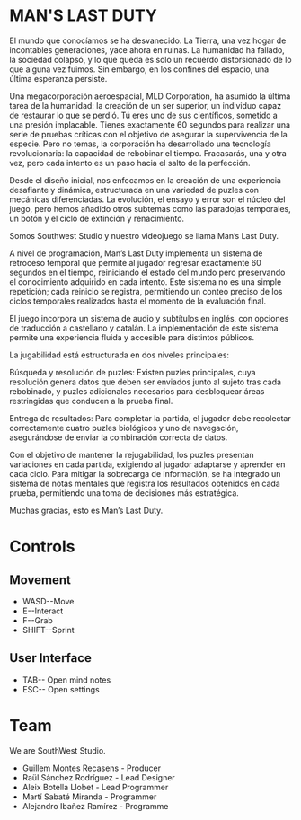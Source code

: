 # MAN'S LAST DUTY

El mundo que conocíamos se ha desvanecido. La Tierra, una vez hogar de incontables generaciones, yace ahora en ruinas. La humanidad ha fallado, la sociedad colapsó, y lo que queda es solo un recuerdo distorsionado de lo que alguna vez fuimos. Sin embargo, en los confines del espacio, una última esperanza persiste.

Una megacorporación aeroespacial, MLD Corporation, ha asumido la última tarea de la humanidad: la creación de un ser superior, un individuo capaz de restaurar lo que se perdió. Tú eres uno de sus científicos, sometido a una presión implacable. Tienes exactamente 60 segundos para realizar una serie de pruebas críticas con el objetivo de asegurar la supervivencia de la especie. Pero no temas, la corporación ha desarrollado una tecnología revolucionaria: la capacidad de rebobinar el tiempo. Fracasarás, una y otra vez, pero cada intento es un paso hacia el salto de la perfección.

Desde el diseño inicial, nos enfocamos en la creación de una experiencia desafiante y dinámica, estructurada en una variedad de puzles con mecánicas diferenciadas. La evolución, el ensayo y error son el núcleo del juego, pero hemos añadido otros subtemas  como las paradojas temporales, un botón y el ciclo de extinción y renacimiento.

Somos Southwest Studio y nuestro videojuego se llama Man’s Last Duty.

A nivel de programación, Man’s Last Duty implementa un sistema de retroceso temporal que permite al jugador regresar exactamente 60 segundos en el tiempo, reiniciando el estado del mundo pero preservando el conocimiento adquirido en cada intento. Este sistema no es una simple repetición; cada reinicio se registra, permitiendo un conteo preciso de los ciclos temporales realizados hasta el momento de la evaluación final.

El juego incorpora un sistema de audio y subtítulos en inglés, con opciones de traducción a castellano y catalán. La implementación de este sistema permite una experiencia fluida y accesible para distintos públicos.

La jugabilidad está estructurada en dos niveles principales:

Búsqueda y resolución de puzles: Existen puzles principales, cuya resolución genera datos que deben ser enviados junto al sujeto tras cada rebobinado, y puzles adicionales necesarios para desbloquear áreas restringidas que conducen a la prueba final.

Entrega de resultados: Para completar la partida, el jugador debe recolectar correctamente cuatro puzles biológicos y uno de navegación, asegurándose de enviar la combinación correcta de datos.

Con el objetivo de mantener la rejugabilidad, los puzles presentan variaciones en cada partida, exigiendo al jugador adaptarse y aprender en cada ciclo. Para mitigar la sobrecarga de información, se ha integrado un sistema de notas mentales que registra los resultados obtenidos en cada prueba, permitiendo una toma de decisiones más estratégica.

Muchas gracias, esto es Man’s Last Duty.

# Controls
## Movement
- WASD--Move
- E--Interact
- F--Grab
- SHIFT--Sprint
## User Interface
- TAB-- Open mind notes
- ESC-- Open settings

# Team
We are SouthWest Studio.
- Guillem Montes Recasens - Producer
- Raül Sánchez Rodríguez - Lead Designer
- Aleix Botella Llobet - Lead Programmer
- Martí Sabaté Miranda  - Programmer
- Alejandro Ibañez Ramírez - Programme
